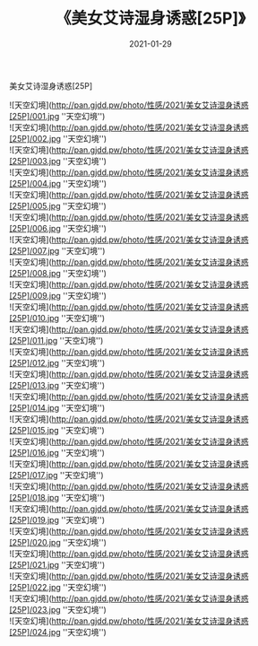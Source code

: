 ﻿---
layout: post
title:  《美女艾诗湿身诱惑[25P]》
date:   2021-01-29
img: http://pan.gjdd.pw/photo/性感/2021/美女艾诗湿身诱惑[25P]/000.jpg
categories: [美女, 性感, 泳衣]
---

美女艾诗湿身诱惑[25P]



![天空幻境](http://pan.gjdd.pw/photo/性感/2021/美女艾诗湿身诱惑[25P]/001.jpg ''天空幻境'') <br>
![天空幻境](http://pan.gjdd.pw/photo/性感/2021/美女艾诗湿身诱惑[25P]/002.jpg ''天空幻境'') <br>
![天空幻境](http://pan.gjdd.pw/photo/性感/2021/美女艾诗湿身诱惑[25P]/003.jpg ''天空幻境'') <br>
![天空幻境](http://pan.gjdd.pw/photo/性感/2021/美女艾诗湿身诱惑[25P]/004.jpg ''天空幻境'') <br>
![天空幻境](http://pan.gjdd.pw/photo/性感/2021/美女艾诗湿身诱惑[25P]/005.jpg ''天空幻境'') <br>
![天空幻境](http://pan.gjdd.pw/photo/性感/2021/美女艾诗湿身诱惑[25P]/006.jpg ''天空幻境'') <br>
![天空幻境](http://pan.gjdd.pw/photo/性感/2021/美女艾诗湿身诱惑[25P]/007.jpg ''天空幻境'') <br>
![天空幻境](http://pan.gjdd.pw/photo/性感/2021/美女艾诗湿身诱惑[25P]/008.jpg ''天空幻境'') <br>
![天空幻境](http://pan.gjdd.pw/photo/性感/2021/美女艾诗湿身诱惑[25P]/009.jpg ''天空幻境'') <br>
![天空幻境](http://pan.gjdd.pw/photo/性感/2021/美女艾诗湿身诱惑[25P]/010.jpg ''天空幻境'') <br>
![天空幻境](http://pan.gjdd.pw/photo/性感/2021/美女艾诗湿身诱惑[25P]/011.jpg ''天空幻境'') <br>
![天空幻境](http://pan.gjdd.pw/photo/性感/2021/美女艾诗湿身诱惑[25P]/012.jpg ''天空幻境'') <br>
![天空幻境](http://pan.gjdd.pw/photo/性感/2021/美女艾诗湿身诱惑[25P]/013.jpg ''天空幻境'') <br>
![天空幻境](http://pan.gjdd.pw/photo/性感/2021/美女艾诗湿身诱惑[25P]/014.jpg ''天空幻境'') <br>
![天空幻境](http://pan.gjdd.pw/photo/性感/2021/美女艾诗湿身诱惑[25P]/015.jpg ''天空幻境'') <br>
![天空幻境](http://pan.gjdd.pw/photo/性感/2021/美女艾诗湿身诱惑[25P]/016.jpg ''天空幻境'') <br>
![天空幻境](http://pan.gjdd.pw/photo/性感/2021/美女艾诗湿身诱惑[25P]/017.jpg ''天空幻境'') <br>
![天空幻境](http://pan.gjdd.pw/photo/性感/2021/美女艾诗湿身诱惑[25P]/018.jpg ''天空幻境'') <br>
![天空幻境](http://pan.gjdd.pw/photo/性感/2021/美女艾诗湿身诱惑[25P]/019.jpg ''天空幻境'') <br>
![天空幻境](http://pan.gjdd.pw/photo/性感/2021/美女艾诗湿身诱惑[25P]/020.jpg ''天空幻境'') <br>
![天空幻境](http://pan.gjdd.pw/photo/性感/2021/美女艾诗湿身诱惑[25P]/021.jpg ''天空幻境'') <br>
![天空幻境](http://pan.gjdd.pw/photo/性感/2021/美女艾诗湿身诱惑[25P]/022.jpg ''天空幻境'') <br>
![天空幻境](http://pan.gjdd.pw/photo/性感/2021/美女艾诗湿身诱惑[25P]/023.jpg ''天空幻境'') <br>
![天空幻境](http://pan.gjdd.pw/photo/性感/2021/美女艾诗湿身诱惑[25P]/024.jpg ''天空幻境'') <br>